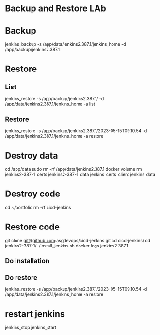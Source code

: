# Backup and Restore LAb
# Backup
jenkins_backup -s /app/data/jenkins2.387.1/jenkins_home -d /app/backup/jenkins2.387.1

# Restore 
## List
jenkins_restore -s /app/backup/jenkins2.387.1/ -d /app/data/jenkins2.387.1/jenkins_home -a list

## Restore
jenkins_restore -s /app/backup/jenkins2.387.1/2023-05-15T09.10.54 -d /app/data/jenkins2.387.1/jenkins_home -a restore


# Destroy data
cd /app/data
sudo rm -rf /app/data/jenkins2.387.1
docker volume rm jenkins2-387-1_certs jenkins2-387-1_data jenkins_certs_client jenkins_data


# Destroy code
cd ~/portfolio
rm -rf cicd-jenkins


# Restore code
git clone git@github.com:asgdevops/cicd-jenkins.git
cd cicd-jenkins/
cd jenkins2-387-1/
./install_jenkins.sh 
docker logs jenkins2.387.1

## Do installation
## Do restore
jenkins_restore -s /app/backup/jenkins2.387.1/2023-05-15T09.10.54 -d /app/data/jenkins2.387.1/jenkins_home -a restore

# restart jenkins
jenkins_stop
jenkins_start




